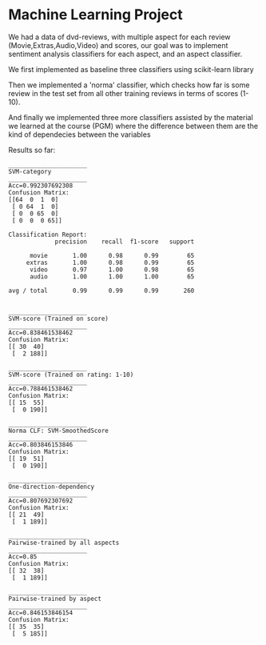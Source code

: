 # Machine Learning Project

We had a data of dvd-reviews, with multiple aspect for each review (Movie,Extras,Audio,Video) and scores, 
our goal was to implement sentiment analysis classifiers for each aspect, and an aspect classifier.

We first implemented as baseline three classifiers using scikit-learn library

Then we implemented a 'norma' classifier, which checks how far is some review in the test set 
from all other training reviews in terms of scores (1-10).

And finally we implemented three more classifiers assisted by the material we learned at the course (PGM)
where the difference between them are the kind of dependecies between the variables

Results so far:
```
______________________
SVM-category
______________________
Acc=0.992307692308
Confusion Matrix:
[[64  0  1  0]
 [ 0 64  1  0]
 [ 0  0 65  0]
 [ 0  0  0 65]]
 
Classification Report:
             precision    recall  f1-score   support

      movie       1.00      0.98      0.99        65
     extras       1.00      0.98      0.99        65
      video       0.97      1.00      0.98        65
      audio       1.00      1.00      1.00        65

avg / total       0.99      0.99      0.99       260


______________________
SVM-score (Trained on score)
______________________
Acc=0.838461538462
Confusion Matrix:
[[ 30  40]
 [  2 188]]

______________________
SVM-score (Trained on rating: 1-10)
______________________
Acc=0.788461538462
Confusion Matrix:
[[ 15  55]
 [  0 190]]

______________________
Norma CLF: SVM-SmoothedScore
______________________
Acc=0.803846153846
Confusion Matrix:
[[ 19  51]
 [  0 190]]

______________________
One-direction-dependency
______________________
Acc=0.807692307692
Confusion Matrix:
[[ 21  49]
 [  1 189]]
 
______________________
Pairwise-trained by all aspects
______________________
Acc=0.85
Confusion Matrix:
[[ 32  38]
 [  1 189]]
 
______________________
Pairwise-trained by aspect
______________________
Acc=0.846153846154
Confusion Matrix:
[[ 35  35]
 [  5 185]]

```
